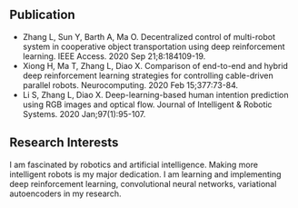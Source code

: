 ## Publication
- Zhang L, Sun Y, Barth A, Ma O. Decentralized control of multi-robot system in cooperative object transportation using deep reinforcement learning. IEEE Access. 2020 Sep 21;8:184109-19.
- Xiong H, Ma T, Zhang L, Diao X. Comparison of end-to-end and hybrid deep reinforcement learning strategies for controlling cable-driven parallel robots. Neurocomputing. 2020 Feb 15;377:73-84.
- Li S, Zhang L, Diao X. Deep-learning-based human intention prediction using RGB images and optical flow. Journal of Intelligent & Robotic Systems. 2020 Jan;97(1):95-107.

## Research Interests
I am fascinated by robotics and artificial intelligence. Making more intelligent robots is my major dedication. I am learning and implementing deep reinforcement learning, convolutional neural networks, variational autoencoders in my research.
